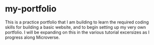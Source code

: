 # my-portfolio
This is a practice portfolio that I am building to learn the required coding skills for building a basic website, and to begin setting up my very own portfolio. I will be expanding on this in the various tutorial excersizes as I progress along Microverse.
